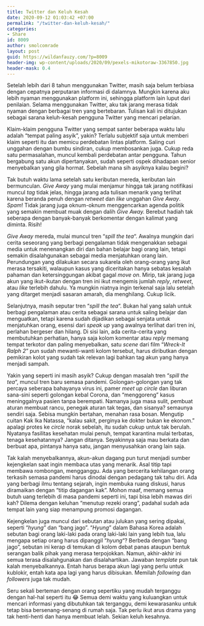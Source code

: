 ```yaml
---
title: Twitter dan Keluh Kesah
date: 2020-09-12 01:03:42 +07:00
permalink: "/twitter-dan-keluh-kesah/"
categories:
- Share
id: 8009
author: smolcomrade
layout: post
guid: https://wildanfauzy.com/?p=8009
header-img: wp-content/uploads/2020/09/pexels-mikotoraw-3367850.jpg
header-mask: 0.4
---
```


Setelah lebih dari 8 tahun menggunakan Twitter, masih saja belum terbiasa dengan cepatnya perputaran informasi di dalamnya. Mungkin karena aku lebih nyaman menggunakan platform ini, sehingga platform lain luput dari penilaian. Selama menggunakan Twitter, aku tak jarang merasa tidak nyaman dengan berbagai tren yang bertebaran. Tulisan kali ini ditujukan sebagai sarana keluh-kesah pengguna Twitter yang mencari pelarian.

Klaim-klaim pengguna Twitter yang sempat santer beberapa waktu lalu adalah &#8220;tempat paling asyik&#8221;, yakin? Terlalu subjektif saja untuk memberi klaim seperti itu dan memicu perdebatan lintas platform. Saling curi unggahan dengan bumbu sindiran, cukup membosankan juga. Cukup reda satu permasalahan, muncul kembali perdebatan antar pengguna. Tahun bergabung satu akun dipertanyakan, sudah seperti ospek dihadapan senior menyebalkan yang gila hormat. Sebelah mana sih asyiknya kalau begini?

Tak butuh waktu lama setelah satu keributan mereda, keributan lain bermunculan. _Give Away_ yang mulai menjamur hingga tak jarang notifikasi muncul _tag_ tidak jelas, hingga jarang ada tulisan menarik yang terlihat karena beranda penuh dengan _retweet_ dan _like_ unggahan _Give Away_. _Spam_! Tidak jarang juga oknum-oknum menggencarkan agenda politik yang semakin membuat muak dengan dalih _Give Away._ Berebut hadiah tak seberapa dengan banyak-banyak berkomentar dengan kalimat yang diminta. Risih!

_Give Away_ mereda, mulai muncul tren &#8220;_spill the tea_&#8220;. Awalnya mungkin dari cerita seseorang yang berbagi pengalaman tidak mengenakkan sebagai media untuk menenangkan diri dan bahan belajar bagi orang lain, tetapi semakin disalahgunakan sebagai media menjatuhkan orang lain. Perundungan yang dilakukan secara sukarela oleh orang-orang yang ikut merasa tersakiti, walaupun kasus yang diceritakan hanya sebatas kesalah pahaman dan ketersinggungan akibat gagal _move on_. Mirip, tak jarang juga akun yang ikut-ikutan dengan tren ini ikut mengemis jumlah _reply_, _retweet_, atau _like_ terlebih dahulu. Ya mungkin niatnya ingin terkenal saja lalu setelah yang ditarget menjadi sasaran amarah, dia menghilang. Cukup licik.

Selanjutnya, masih seputar tren &#8220;_spill the tea_&#8220;. Bukan hal yang salah untuk berbagi pengalaman atau cerita sebagai sarana untuk saling belajar dan menguatkan, tetapi karena sudah dijadikan sebagai senjata untuk menjatuhkan orang, esensi dari _speak up_ yang awalnya terlihat dari tren ini, perlahan bergeser dan hilang. Di sisi lain, ada cerita-cerita yang membutuhkan perhatian, hanya saja kolom komentar atau _reply_ memang tempat terkotor dan paling menyebalkan, satu _scene_ dari film &#8220;_Wreck-It Ralph 2_&#8221; pun sudah mewanti-wanti kolom tersebut, harus diributkan dengan pemikiran kolot yang sudah tak relevan lagi bahkan tag akun yang hanya menjadi sampah.

Yakin yang seperti ini masih asyik? Cukup dengan masalah tren &#8220;_spill the tea_&#8220;, muncul tren baru semasa pandemi. Golongan-golongan yang tak percaya seberapa bahayanya virus ini, pamer _meet up circle_ dan liburan sana-sini seperti golongan kebal Corona, dan &#8220;menggoreng&#8221; kasus meninggalnya pasien tanpa berempati. Namanya juga masa sulit, pembuat aturan membuat rancu, penegak aturan tak tegas, dan sisanya? semaunya sendiri saja. Sebisa mungkin bertahan, menahan rasa bosan. Mengutip cuitan Kak Ika Natassa, &#8220;kalau sakit, perginya ke dokter bukan ke ekonom.&#8221; apalagi protes ke _circle_ norak sebelah, itu sudah cukup untuk tak berulah. Nyatanya fasilitas kesehatan mulai penuh, tempat karantina mulai terbatas, tenaga kesehatannya? Jangan ditanya. Seyakinnya saja mau berkata dan berbuat apa, pintanya hanya satu, jangan menyusahkan orang lain saja.

Tak kalah menyebalkannya, akun-akun dagang pun turut menjadi sumber kejengkelan saat ingin membaca utas yang menarik. Asal titip tapi membawa rombongan, mengganggu. Ada yang bercerita kehilangan orang terkasih semasa pandemi harus dinodai dengan pedagang tak tahu diri. Ada yang berbagi ilmu tentang sejarah, ingin membuka ruang diskusi, harus diramaikan dengan &#8220;titip dagangan kak&#8221;. Mohon maaf, memang semua butuh uang terlebih di masa pandemi seperti ini, tapi bisa lebih mawas diri kah? Dilema dengan keluhan &#8220;menutup rezeki orang&#8221;, padahal sudah ada tempat lain yang siap menampung promosi dagangan. 

Kejengkelan juga muncul dari sebutan atau julukan yang sering dipakai, seperti &#8220;_hyung_&#8221; dan &#8220;bang jago&#8221;. &#8220;_Hyung_&#8221; dalam Bahasa Korea adalah sebutan bagi orang laki-laki pada orang laki-laki lain yang lebih tua, lalu mengapa setiap orang harus dipanggil &#8220;_hyung_&#8220;? Berbeda dengan &#8220;bang jago&#8221;, sebutan ini kerap di temukan di kolom debat panas ataupun bentuk serangan balik pihak yang merasa terpojokkan. Namun, akhir-akhir ini semua terasa disalahgunakan dan disalahartikan. Jawaban _template_ pun tak kalah menyebalkannya. Entah harus berapa akun lagi yang perlu untuk kublokir, entah kata apa lagi yang harus dibisukan. Memilah _following_ dan _followers_ juga tak mudah. 

Seru sekali berteman dengan orang sepertiku yang mudah terganggu dengan hal-hal seperti itu 😂 Semua demi waktu yang kuluangkan untuk mencari informasi yang dibutuhkan tak terganggu, demi kewarasanku untuk tetap bisa bersenang-senang di rumah saja. Tak perlu ikut arus drama yang tak henti-henti dan hanya membuat lelah. Sekian keluh kesahnya.